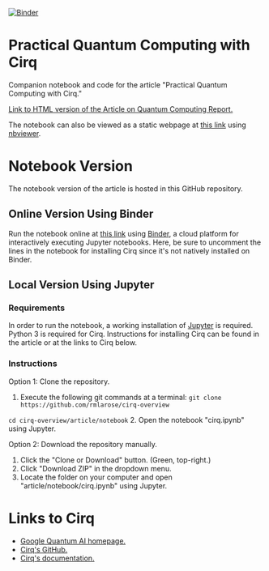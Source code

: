 [![Binder](https://mybinder.org/badge_logo.svg)](https://mybinder.org/v2/gh/rmlarose/cirq-overview/master?filepath=article%2Fnotebook%2Fcirq.ipynb)

# Practical Quantum Computing with Cirq
Companion notebook and code for the article "Practical Quantum Computing with Cirq."

[Link to HTML version of the Article on Quantum Computing Report.](https://quantumcomputingreport.com/our-take/review-of-the-cirq-quantum-software-framework/)

The notebook can also be viewed as a static webpage at [this link](https://nbviewer.jupyter.org/github/rmlarose/cirq-overview/blob/master/article/notebook/cirq.ipynb) using [nbviewer](https://nbviewer.jupyter.org/).

# Notebook Version

The notebook version of the article is hosted in this GitHub repository.

## Online Version Using Binder

Run the notebook online at [this link](https://mybinder.org/v2/gh/rmlarose/cirq-overview/master?filepath=article%2Fnotebook%2Fcirq.ipynb
) using [Binder](https://mybinder.org/), a cloud platform for interactively executing Jupyter notebooks. Here, be sure to uncomment the lines in the notebook for installing Cirq since it's not natively installed on Binder.

## Local Version Using Jupyter

### Requirements

In order to run the notebook, a working installation of [Jupyter](https://jupyter.org/) is required. Python 3 is required for Cirq. Instructions for installing Cirq can be found in the article or at the links to Cirq below.

### Instructions

Option 1: Clone the repository.

1. Execute the following git commands at a terminal:
```git clone https://github.com/rmlarose/cirq-overview```

```cd cirq-overview/article/notebook```
2. Open the notebook "cirq.ipynb" using Jupyter.

Option 2: Download the repository manually.

1. Click the "Clone or Download" button. (Green, top-right.)
1. Click "Download ZIP" in the dropdown menu.
1. Locate the folder on your computer and open "article/notebook/cirq.ipynb" using Jupyter.

# Links to Cirq

* [Google Quantum AI homepage.](https://ai.google/research/teams/applied-science/quantum-ai/)
* [Cirq's GitHub.](https://github.com/quantumlib/Cirq)
* [Cirq's documentation.](https://cirq.readthedocs.io/en/latest/)

